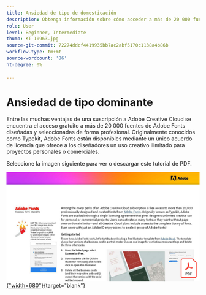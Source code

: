 ```yaml
---
title: Ansiedad de tipo de domesticación
description: Obtenga información sobre cómo acceder a más de 20 000 fuentes diseñadas profesionalmente en Creative Cloud y utilizarlas
role: User
level: Beginner, Intermediate
thumb: KT-10963.jpg
source-git-commit: 72274ddcf4419935bb7ac2abf5170c1138a4b86b
workflow-type: tm+mt
source-wordcount: '86'
ht-degree: 0%

---
```


# Ansiedad de tipo dominante

Entre las muchas ventajas de una suscripción a Adobe Creative Cloud se encuentra el acceso gratuito a más de 20 000 fuentes de Adobe Fonts diseñadas y seleccionadas de forma profesional. Originalmente conocidos como Typekit, Adobe Fonts están disponibles mediante un único acuerdo de licencia que ofrece a los diseñadores un uso creativo ilimitado para proyectos personales o comerciales.

Seleccione la imagen siguiente para ver o descargar este tutorial de PDF.

[![Imagen de la primera página del tutorial](assets/TamingTypeAnxiety.jpg){&quot;width=680&quot;}](assets/TamingTypeAnxiety.pdf){target=&quot;blank&quot;}